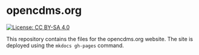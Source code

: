 # opencdms.org
[![License: CC BY-SA 4.0](https://img.shields.io/badge/License-CC%20BY--SA%204.0-lightgrey.svg)](https://creativecommons.org/licenses/by-sa/4.0/)

This repository contains the files for the opencdms.org website. The site is deployed using the `mkdocs gh-pages` command.
